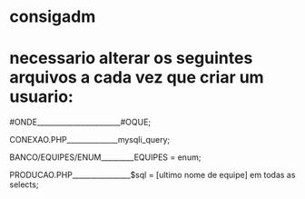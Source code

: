 # consigadm

# necessario alterar os seguintes arquivos a cada vez que criar um usuario:

#ONDE_______________________#OQUE;


CONEXAO.PHP______________mysqli_query;

BANCO/EQUIPES/ENUM_________EQUIPES  = enum;

PRODUCAO.PHP________________$sql = [ultimo nome de equipe] em todas as selects;
